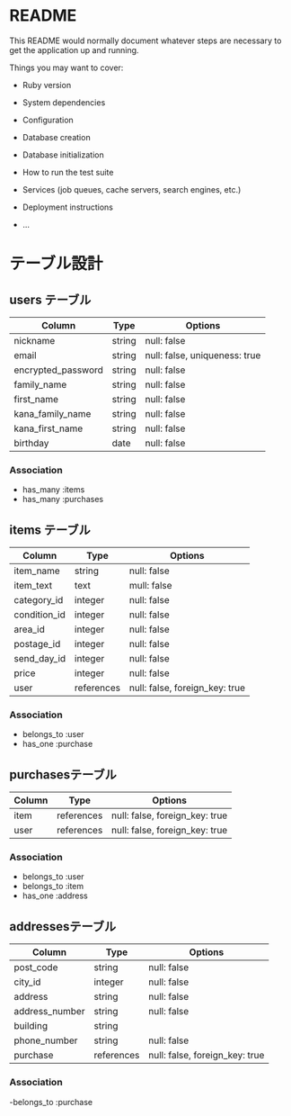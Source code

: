 # README

This README would normally document whatever steps are necessary to get the
application up and running.

Things you may want to cover:

* Ruby version

* System dependencies

* Configuration

* Database creation

* Database initialization

* How to run the test suite

* Services (job queues, cache servers, search engines, etc.)

* Deployment instructions

* ...

# テーブル設計

## users テーブル

| Column             | Type   | Options                       |
| ------------------ | ------ | -----------                   |
| nickname           | string | null: false                   |
| email              | string | null: false, uniqueness: true |
| encrypted_password | string | null: false                   |
| family_name        | string | null: false                   |
| first_name         | string | null: false                   |
| kana_family_name   | string | null: false                   |
| kana_first_name    | string | null: false                   |
| birthday           | date   | null: false                   |

### Association

- has_many :items
- has_many :purchases

## items テーブル
| Column             | Type       | Options                        |
| ------------------ | ------     | -----------                    |
| item_name          | string     | null: false                    |
| item_text          | text       | mull: false                    |
| category_id        | integer    | null: false                    |
| condition_id       | integer    | null: false                    |
| area_id            | integer    | null: false                    |
| postage_id         | integer    | null: false                    |
| send_day_id        | integer    | null: false                    |
| price              | integer    | null: false                    |
| user               | references | null: false, foreign_key: true |

### Association

- belongs_to :user
- has_one :purchase

## purchasesテーブル
| Column             | Type       | Options                        |
| ------------------ | -----------| -----------                    |
| item               | references | null: false, foreign_key: true |
| user               | references | null: false, foreign_key: true |

### Association

- belongs_to :user
- belongs_to :item
- has_one    :address

## addressesテーブル
| Column             | Type       | Options                        |
| ------------------ | -----------| -----------                    |
| post_code          | string     | null: false                    |
| city_id            | integer    | null: false                    |
| address            | string     | null: false                    |
| address_number     | string     | null: false                    |
| building           | string     |                                |
| phone_number       | string     | null: false                    |
| purchase           | references | null: false, foreign_key: true |

### Association

-belongs_to :purchase